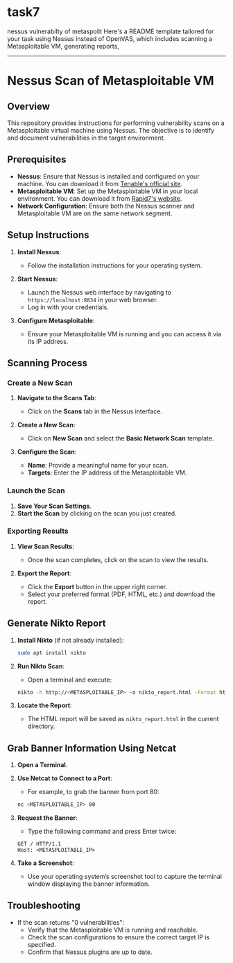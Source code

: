 # task7
nessus vulnerabilty of metaspolit
Here's a README template tailored for your task using Nessus instead of OpenVAS, which includes scanning a Metasploitable VM, generating reports, 

---

# Nessus Scan of Metasploitable VM

## Overview

This repository provides instructions for performing vulnerability scans on a Metasploitable virtual machine using Nessus. The objective is to identify and document vulnerabilities in the target environment.

## Prerequisites

- **Nessus**: Ensure that Nessus is installed and configured on your machine. You can download it from [Tenable's official site](https://www.tenable.com/products/nessus).
- **Metasploitable VM**: Set up the Metasploitable VM in your local environment. You can download it from [Rapid7's website](https://information.rapid7.com/metasploitable-download.html).
- **Network Configuration**: Ensure both the Nessus scanner and Metasploitable VM are on the same network segment.

## Setup Instructions

1. **Install Nessus**:
   - Follow the installation instructions for your operating system.

2. **Start Nessus**:
   - Launch the Nessus web interface by navigating to `https://localhost:8834` in your web browser.
   - Log in with your credentials.

3. **Configure Metasploitable**:
   - Ensure your Metasploitable VM is running and you can access it via its IP address.

## Scanning Process

### Create a New Scan

1. **Navigate to the Scans Tab**:
   - Click on the **Scans** tab in the Nessus interface.

2. **Create a New Scan**:
   - Click on **New Scan** and select the **Basic Network Scan** template.

3. **Configure the Scan**:
   - **Name**: Provide a meaningful name for your scan.
   - **Targets**: Enter the IP address of the Metasploitable VM.

### Launch the Scan

1. **Save Your Scan Settings**.
2. **Start the Scan** by clicking on the scan you just created.

### Exporting Results

1. **View Scan Results**:
   - Once the scan completes, click on the scan to view the results.

2. **Export the Report**:
   - Click the **Export** button in the upper right corner.
   - Select your preferred format (PDF, HTML, etc.) and download the report.

## Generate Nikto Report

1. **Install Nikto** (if not already installed):
   ```bash
   sudo apt install nikto
   ```

2. **Run Nikto Scan**:
   - Open a terminal and execute:
   ```bash
   nikto -h http://<METASPLOITABLE_IP> -o nikto_report.html -Format htm
   ```

3. **Locate the Report**:
   - The HTML report will be saved as `nikto_report.html` in the current directory.

## Grab Banner Information Using Netcat

1. **Open a Terminal**.
2. **Use Netcat to Connect to a Port**:
   - For example, to grab the banner from port 80:
   ```bash
   nc <METASPLOITABLE_IP> 80
   ```

3. **Request the Banner**:
   - Type the following command and press Enter twice:
   ```http
   GET / HTTP/1.1
   Host: <METASPLOITABLE_IP>

   ```

4. **Take a Screenshot**:
   - Use your operating system’s screenshot tool to capture the terminal window displaying the banner information.

## Troubleshooting

- If the scan returns "0 vulnerabilities":
  - Verify that the Metasploitable VM is running and reachable.
  - Check the scan configurations to ensure the correct target IP is specified.
  - Confirm that Nessus plugins are up to date.


